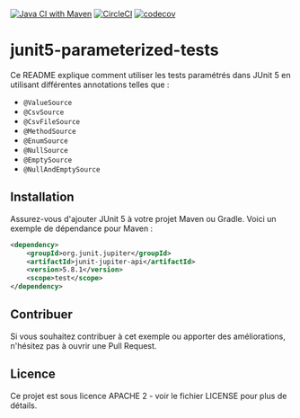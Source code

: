 [![Java CI with Maven](https://github.com/ErwanLT/junit5-parameterized-tests/actions/workflows/maven.yml/badge.svg?branch=main)](https://github.com/ErwanLT/junit5-parameterized-tests/actions/workflows/maven.yml)
[![CircleCI](https://dl.circleci.com/status-badge/img/circleci/DR1S4tRDw8MMzAomvrb3L7/39fDTMPH9GHiyvPSRqMMwW/tree/main.svg?style=svg)](https://dl.circleci.com/status-badge/redirect/circleci/DR1S4tRDw8MMzAomvrb3L7/39fDTMPH9GHiyvPSRqMMwW/tree/main)
[![codecov](https://codecov.io/gh/ErwanLT/junit5-parameterized-tests/graph/badge.svg?token=Wx7aOdxtlZ)](https://codecov.io/gh/ErwanLT/junit5-parameterized-tests)

# junit5-parameterized-tests

Ce README explique comment utiliser les tests paramétrés dans JUnit 5 en utilisant différentes annotations telles que :
- `@ValueSource`
- `@CsvSource`
- `@CsvFileSource`
- `@MethodSource`
- `@EnumSource`
- `@NullSource`
- `@EmptySource`
- `@NullAndEmptySource`

## Installation
Assurez-vous d'ajouter JUnit 5 à votre projet Maven ou Gradle. Voici un exemple de dépendance pour Maven :

```xml
<dependency>
    <groupId>org.junit.jupiter</groupId>
    <artifactId>junit-jupiter-api</artifactId>
    <version>5.8.1</version>
    <scope>test</scope>
</dependency>
```

## Contribuer
Si vous souhaitez contribuer à cet exemple ou apporter des améliorations, n'hésitez pas à ouvrir une Pull Request.

## Licence
Ce projet est sous licence APACHE 2 - voir le fichier LICENSE pour plus de détails.


